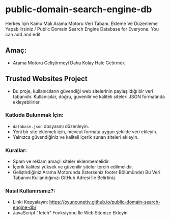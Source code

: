 # public-domain-search-engine-db
Herkes İçin Kamu Malı Arama Motoru Veri Tabanı. Ekleme Ve Düzenleme Yapabilirsiniz / Public Domain Search Engine Database for Everyone. You can add and edit

## Amaç:
- Arama Motoru Geliştirmeyi Daha Kolay Hale Getirmek

## Trusted Websites Project
- Bu proje, kullanıcıların güvendiği web sitelerinin paylaşıldığı bir veri tabanıdır. Kullanıcılar, doğru, güvenilir ve kaliteli siteleri JSON formatında ekleyebilirler.

### Katkıda Bulunmak İçin:
- `database.json` dosyasını düzenleyin.
- Yeni bir site eklemek için, mevcut formata uygun şekilde veri ekleyin.
- Yalnızca güvendiğiniz ve kaliteli içerik sunan siteleri ekleyin.

### Kurallar:
- Spam ve reklam amaçlı siteler eklenmemelidir.
- İçerik kalitesi yüksek ve güvenilir siteler tercih edilmelidir.
- Geliştirdiğiniz Arama Motorunda (İsterseniz footer Bölümünde) Bu Veri Tabanını Kullandığınızı GitHub Adresi İle Belirtiniz

### Nasıl Kullanırsınız?:
- Linki Kopyalayın: https://oyuncunettv.github.io/public-domain-search-engine-db/
- JavaScript "fetch" Fonksiyonu İle Web Sitenize Ekleyin
